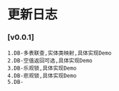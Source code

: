 # 更新日志

### [v0.0.1]
~~~
1.DB-多表联查,实体类映射,具体实现Demo
2.DB-空值返回可选,具体实现Demo
3.DB-乐观锁,具体实现Demo
4.DB-悲观锁,具体实现Demo
5.DB-

~~~




